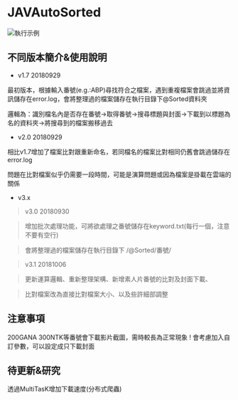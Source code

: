 # JAVAutoSorted

![執行示例](https://i.imgur.com/zQCvrT1.png)

## 不同版本簡介&使用說明
* v1.7 20180929

最初版本，根據輸入番號(e.g.:ABP)尋找符合之檔案，遇到重複檔案會跳過並將資訊儲存在error.log，會將整理過的檔案儲存在執行目錄下@Sorted資料夾

邏輯為：識別檔名內是否存在番號→取得番號→搜尋標題與封面→下載到以標題為名的資料夾→將搜尋到的檔案搬移過去

* v2.0 20180929

相比v1.7增加了檔案比對跟重新命名，若同檔名的檔案比對相同仍舊會跳過儲存在error.log

問題在比對檔案似乎仍需要一段時間，可能是演算問題或因為檔案是掛載在雲端的關係

* v3.x

> v3.0 20180930

> 增加批次處理功能，可將欲處理之番號儲存在keyword.txt(每行一個，注意不要有空行)

> 會將整理過的檔案儲存在執行目錄下 /@Sorted/番號/ 

> v3.1 20181006

> 更新運算邏輯、重新整理架構、新增素人片番號的比對及封面下載、

> 比對檔案改為直接比對檔案大小、以及些許細部調整

## 注意事項

200GANA 300NTK等番號會下載影片截圖，需時較長為正常現象 ! 會考慮加入自訂參數，可以設定成只下載封面

## 待更新&研究

透過MultiTasK增加下載速度(分布式爬蟲)

